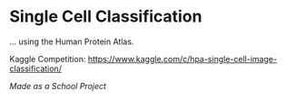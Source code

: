 # Single Cell Classification
... using the Human Protein Atlas.

Kaggle Competition:
https://www.kaggle.com/c/hpa-single-cell-image-classification/

*Made as a School Project*